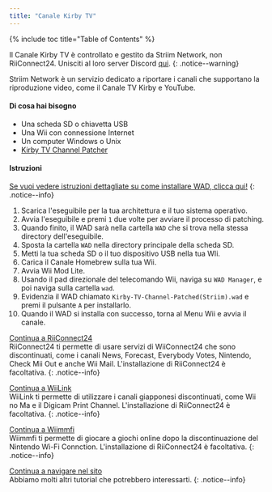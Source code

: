 ```yaml
---
title: "Canale Kirby TV"
---
```


{% include toc title="Table of Contents" %}

Il Canale Kirby TV è controllato e gestito da Striim Network, non RiiConnect24. Unisciti al loro server Discord [qui](https://discord.gg/seCnzxnE75).
{: .notice--warning}

Striim Network è un servizio dedicato a riportare i canali che supportano la riproduzione video, come il Canale TV Kirby e YouTube.

#### Di cosa hai bisogno

* Una scheda SD o chiavetta USB
* Una Wii con connessione Internet
* Un computer Windows o Unix
* [Kirby TV Channel Patcher](https://github.com/StriimNetwork/Kirby-TV-Channel-Patcher/releases)

#### Istruzioni

[Se vuoi vedere istruzioni dettagliate su come installare WAD, clicca qui!](wiimodlite)
{: .notice--info}

1. Scarica l'eseguibile per la tua architettura e il tuo sistema operativo.
2. Avvia l'eseguibile e premi `1` due volte per avviare il processo di patching.
3. Quando finito, il WAD sarà nella cartella `WAD` che si trova nella stessa directory dell'eseguibile.
4. Sposta la cartella `WAD` nella directory principale della scheda SD.
5. Metti la tua scheda SD o il tuo dispositivo USB nella tua WIi.
6. Carica il Canale Homebrew sulla tua Wii.
7. Avvia Wii Mod Lite.
8. Usando il pad direzionale del telecomando Wii, naviga su `WAD Manager`, e poi naviga sulla cartella `wad`.
9. Evidenzia il WAD chiamato `Kirby-TV-Channel-Patched(Striim).wad` e premi il pulsante `A` per installarlo.
10. Quando il WAD si installa con successo, torna al Menu Wii e avvia il canale.



[Continua a RiiConnect24](riiconnect24)<br> RiiConnect24 ti permette di usare servizi di WiiConnect24 che sono discontinuati, come i canali News, Forecast, Everybody Votes, Nintendo, Check Mii Out e anche Wii Mail. L'installazione di RiiConnect24 è facoltativa.
{: .notice--info}

[Continua a WiiLink](wiilink)<br> WiiLink ti permette di utilizzare i canali giapponesi discontinuati, come Wii no Ma e il Digicam Print Channel. L'installazione di RiiConnect24 è facoltativa.
{: .notice--info}

[Continua a Wiimmfi](wiimmfi)<br> Wiimmfi ti permette di giocare a giochi online dopo la discontinuazione del Nintendo Wi-Fi Connction. L'installazione di RiiConnect24 è facoltativa.
{: .notice--info}

[Continua a navigare nel sito](site-navigation)<br> Abbiamo molti altri tutorial che potrebbero interessarti.
{: .notice--info}

